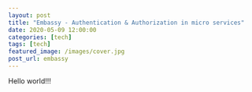 ```yaml
---
layout: post
title: "Embassy - Authentication & Authorization in micro services"
date: 2020-05-09 12:00:00
categories: [tech]
tags: [tech]
featured_image: /images/cover.jpg
post_url: embassy
---
```


Hello world!!!